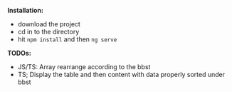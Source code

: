 **Installation:**

- download the project
- cd in to the directory
- hit `npm install` and then `ng serve`

**TODOs:**

- JS/TS: Array rearrange according to the bbst
- TS; Display the table and then content with data properly sorted under bbst
